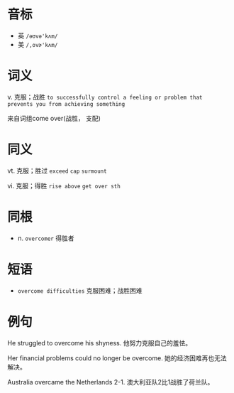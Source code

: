 # 音标

- 英 `/əʊvə'kʌm/`
- 美 `/,ovɚ'kʌm/`

# 词义

v. 克服；战胜
`to successfully control a feeling or problem that prevents you from achieving something`



来自词组come over(战胜， 支配)

# 同义

vt. 克服；胜过
`exceed` `cap` `surmount`

vi. 克服；得胜
`rise above` `get over sth`

# 同根

- n. `overcomer` 得胜者

# 短语

- `overcome difficulties` 克服困难；战胜困难

# 例句

He struggled to overcome his shyness.
他努力克服自己的羞怯。

Her financial problems could no longer be overcome.
她的经济困难再也无法解决。

Australia overcame the Netherlands 2-1.
澳大利亚队2比1战胜了荷兰队。


